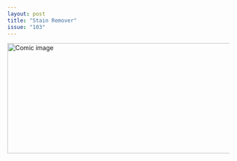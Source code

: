 ```yaml
---
layout: post
title: "Stain Remover"
issue: "103"
---
```

<img src="{{ site.url }}/comics/103.png" title="Afterward, the robot identified the cause of all the smoke stains as itself, and exploded." alt="Comic image" width="780px" height="250px"/>

